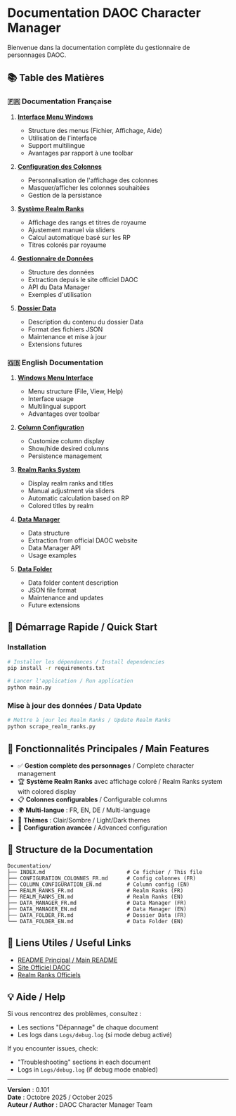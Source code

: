 # Documentation DAOC Character Manager

Bienvenue dans la documentation complète du gestionnaire de personnages DAOC.

## 📚 Table des Matières

### 🇫🇷 Documentation Française

1. **[Interface Menu Windows](INTERFACE_MENU_FR.md)**
   - Structure des menus (Fichier, Affichage, Aide)
   - Utilisation de l'interface
   - Support multilingue
   - Avantages par rapport à une toolbar

2. **[Configuration des Colonnes](CONFIGURATION_COLONNES_FR.md)**
   - Personnalisation de l'affichage des colonnes
   - Masquer/afficher les colonnes souhaitées
   - Gestion de la persistance

3. **[Système Realm Ranks](REALM_RANKS_FR.md)**
   - Affichage des rangs et titres de royaume
   - Ajustement manuel via sliders
   - Calcul automatique basé sur les RP
   - Titres colorés par royaume

4. **[Gestionnaire de Données](DATA_MANAGER_FR.md)**
   - Structure des données
   - Extraction depuis le site officiel DAOC
   - API du Data Manager
   - Exemples d'utilisation

5. **[Dossier Data](DATA_FOLDER_FR.md)**
   - Description du contenu du dossier Data
   - Format des fichiers JSON
   - Maintenance et mise à jour
   - Extensions futures

### 🇬🇧 English Documentation

1. **[Windows Menu Interface](INTERFACE_MENU_EN.md)**
   - Menu structure (File, View, Help)
   - Interface usage
   - Multilingual support
   - Advantages over toolbar

2. **[Column Configuration](COLUMN_CONFIGURATION_EN.md)**
   - Customize column display
   - Show/hide desired columns
   - Persistence management

3. **[Realm Ranks System](REALM_RANKS_EN.md)**
   - Display realm ranks and titles
   - Manual adjustment via sliders
   - Automatic calculation based on RP
   - Colored titles by realm

4. **[Data Manager](DATA_MANAGER_EN.md)**
   - Data structure
   - Extraction from official DAOC website
   - Data Manager API
   - Usage examples

5. **[Data Folder](DATA_FOLDER_EN.md)**
   - Data folder content description
   - JSON file format
   - Maintenance and updates
   - Future extensions

## 🚀 Démarrage Rapide / Quick Start

### Installation

```bash
# Installer les dépendances / Install dependencies
pip install -r requirements.txt

# Lancer l'application / Run application
python main.py
```

### Mise à jour des données / Data Update

```bash
# Mettre à jour les Realm Ranks / Update Realm Ranks
python scrape_realm_ranks.py
```

## 🎯 Fonctionnalités Principales / Main Features

- ✅ **Gestion complète des personnages** / Complete character management
- 🏆 **Système Realm Ranks** avec affichage coloré / Realm Ranks system with colored display
- 📋 **Colonnes configurables** / Configurable columns
- 🌍 **Multi-langue** : FR, EN, DE / Multi-language
- 🎨 **Thèmes** : Clair/Sombre / Light/Dark themes
- 🔧 **Configuration avancée** / Advanced configuration

## 📖 Structure de la Documentation

```
Documentation/
├── INDEX.md                          # Ce fichier / This file
├── CONFIGURATION_COLONNES_FR.md      # Config colonnes (FR)
├── COLUMN_CONFIGURATION_EN.md        # Column config (EN)
├── REALM_RANKS_FR.md                 # Realm Ranks (FR)
├── REALM_RANKS_EN.md                 # Realm Ranks (EN)
├── DATA_MANAGER_FR.md                # Data Manager (FR)
├── DATA_MANAGER_EN.md                # Data Manager (EN)
├── DATA_FOLDER_FR.md                 # Dossier Data (FR)
└── DATA_FOLDER_EN.md                 # Data Folder (EN)
```

## 🔗 Liens Utiles / Useful Links

- [README Principal / Main README](../README.md)
- [Site Officiel DAOC](https://www.darkageofcamelot.com)
- [Realm Ranks Officiels](https://www.darkageofcamelot.com/realm-ranks)

## 💡 Aide / Help

Si vous rencontrez des problèmes, consultez :
- Les sections "Dépannage" de chaque document
- Les logs dans `Logs/debug.log` (si mode debug activé)

If you encounter issues, check:
- "Troubleshooting" sections in each document
- Logs in `Logs/debug.log` (if debug mode enabled)

---

**Version** : 0.101  
**Date** : Octobre 2025 / October 2025  
**Auteur / Author** : DAOC Character Manager Team
